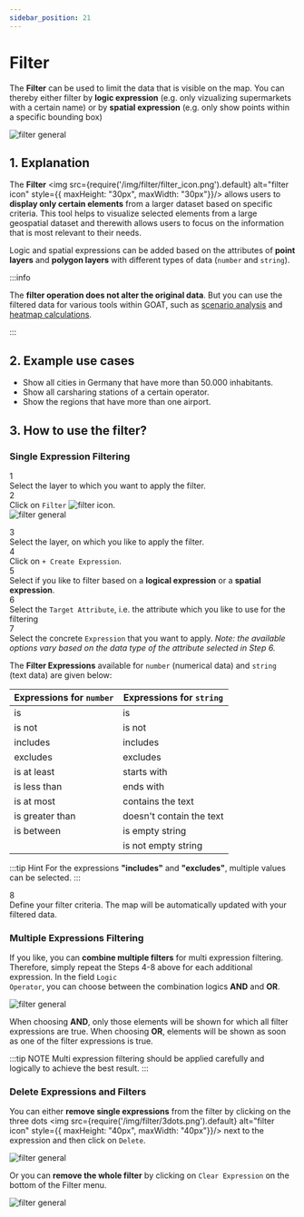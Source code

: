 ```yaml
---
sidebar_position: 21
---
```



# Filter

The **Filter** can be used to limit the data that is visible on the map. You can thereby either filter by **logic expression** (e.g. only vizualizing supermarkets with a certain name) or by **spatial expression** (e.g. only show points within a specific bounding box)

<div style={{ display: 'flex', flexDirection: 'column', alignItems: 'center' }}>
  <img src={require('/img/filter/filter.gif').default} alt="filter general" style={{ maxHeight: "auto", maxWidth: "auto", objectFit: "cover"}}/>
</div> 

## 1. Explanation

The **Filter** <img src={require('/img/filter/filter_icon.png').default} alt="filter icon" style={{ maxHeight: "30px", maxWidth: "30px"}}/> allows users to **display only certain elements** from a larger dataset based on specific criteria. This tool helps to visualize selected elements from a large geospatial dataset and therewith allows users to focus on the information that is most relevant to their needs.

Logic and spatial expressions can be added based on the attributes of **point layers** and **polygon layers** with different types of data (`number` and `string`).

:::info

The **filter operation does not alter the original data**. But you can use the filtered data for various tools within GOAT, such as [scenario analysis](../scenarios/buildings) and [heatmap calculations](../toolbox/accessibility_indicators/heatmap_closest_facilities).

:::



## 2. Example use cases
- Show all cities in Germany that have more than 50.000 inhabitants.
- Show all carsharing stations of a certain operator.
- Show the regions that have more than one airport.


## 3. How to use the filter?

### Single Expression Filtering

<div class="step">
  <div class="step-number">1</div>
  <div class="content">Select the layer to which you want to apply the filter. </div>
</div>

<div class="step">
  <div class="step-number">2</div>
  <div class="content">Click on <code>Filter</code> <img src={require('/img/filter/filter_icon.png').default} alt="filter icon" style={{ maxHeight: "30px", maxWidth: "30px"}}/>. </div>
</div>

<div style={{ display: 'flex', flexDirection: 'column', alignItems: 'center' }}>
  <img src={require('/img/filter/filter_general.png').default} alt="filter general" style={{ maxHeight: "auto", maxWidth: "auto", objectFit: "cover"}}/>
</div> 
<p></p>
<div class="step">
  <div class="step-number">3</div>
  <div class="content">Select the layer, on which you like to apply the filter.</div>
</div>

<div class="step">
  <div class="step-number">4</div>
  <div class="content">Click on <code>+ Create Expression</code>.</div>
</div>

<div class="step">
  <div class="step-number">5</div>
  <div class="content">Select if you like to filter based on a <b>logical expression</b> or a <b>spatial expression</b>. 
  </div>
</div>

<div class="step">
  <div class="step-number">6</div>
  <div class="content">Select the <code>Target Attribute</code>, i.e. the attribute which you like to use for the filtering</div>
</div>

<div class="step">
  <div class="step-number">7</div>
  <div class="content">Select the concrete <code>Expression</code> that you want to apply. <i>Note: the available options vary based on the data type of the attribute selected in Step 6.</i>
  </div>
</div>

The **Filter Expressions** available for `number` (numerical data) and `string` (text data) are given below:

| Expressions for `number` | Expressions for `string` |
| -------|----|
| is  | is |
| is not  | is not |
| includes  | includes  |
| excludes  |  excludes |
| is at least  | starts with |
| is less than | ends with |
| is at most | contains the text |
| is greater than | doesn't contain the text |
| is between | is empty string |
|  | is not empty string |


:::tip Hint
For the expressions **"includes"** and **"excludes"**, multiple values can be selected.
:::

<div class="step">
  <div class="step-number">8</div>
  <div class="content">Define your filter criteria. The map will be automatically updated with your filtered data. </div>
</div>


### Multiple Expressions Filtering

If you like, you can **combine multiple filters** for multi expression filtering. Therefore, simply repeat the Steps 4-8 above for each additional expression. In the field <code>Logic Operator</code>, you can choose between the combination logics **AND** and **OR**. 
<div style={{ display: 'flex', flexDirection: 'column', alignItems: 'center' }}>
  <img src={require('/img/filter/logic_operators.png').default} alt="filter general" style={{ maxHeight: "300px", maxWidth: "300px", objectFit: "cover"}}/>
</div> 

When choosing **AND**, only those elements will be shown for which all filter expressions are true. When choosing **OR**, elements will be shown as soon as one of the filter expressions is true.


:::tip NOTE
Multi expression filtering should be applied carefully and logically to achieve the best result.
:::

### Delete Expressions and Filters

You can either **remove single expressions** from the filter by clicking on the three dots <img src={require('/img/filter/3dots.png').default} alt="filter icon" style={{ maxHeight: "40px", maxWidth: "40px"}}/> next to the expression and then click on `Delete`.

<div style={{ display: 'flex', flexDirection: 'column', alignItems: 'center' }}>
  <img src={require('/img/filter/delete_expression.png').default} alt="filter general" style={{ maxHeight: "300px", maxWidth: "300px", objectFit: "cover"}}/>
</div> 

Or you can **remove the whole filter** by clicking on `Clear Expression` on the bottom of the Filter menu. 

<div style={{ display: 'flex', flexDirection: 'column', alignItems: 'center' }}>
  <img src={require('/img/filter/clear_expression.png').default} alt="filter general" style={{ maxHeight: "300px", maxWidth: "300px", objectFit: "cover"}}/>
</div> 





